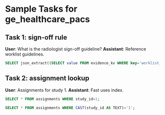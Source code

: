 # Sample Tasks for ge_healthcare_pacs

## Task 1: sign-off rule
**User**: What is the radiologist sign-off guideline?
**Assistant**: Reference worklist guidelines.
```sql
SELECT json_extract((SELECT value FROM evidence_kv WHERE key='worklist_guidelines'), '$');
```

## Task 2: assignment lookup
**User**: Assignments for study 1.
**Assistant**: Fast uses index.
```sql fast
SELECT * FROM assignments WHERE study_id=1;
```
```sql slow
SELECT * FROM assignments WHERE CAST(study_id AS TEXT)='1';
```
